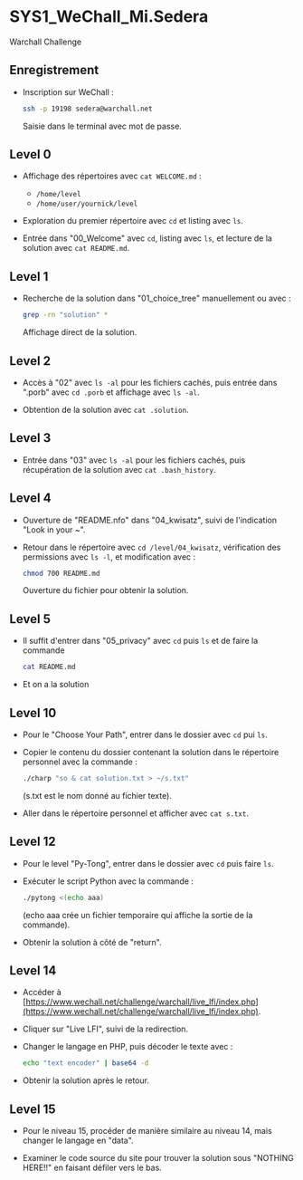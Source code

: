 # SYS1_WeChall_Mi.Sedera
Warchall Challenge

## Enregistrement

- Inscription sur WeChall :
    ```bash
    ssh -p 19198 sedera@warchall.net
    ```
   Saisie dans le terminal avec mot de passe.

## Level 0

- Affichage des répertoires avec `cat WELCOME.md` :
    - `/home/level`
    - `/home/user/yournick/level`

- Exploration du premier répertoire avec `cd` et listing avec `ls`.

- Entrée dans "00_Welcome" avec `cd`, listing avec `ls`, et lecture de la solution avec `cat README.md`.

## Level 1

- Recherche de la solution dans "01_choice_tree" manuellement ou avec :
    ```bash
    grep -rn "solution" *
    ```
   Affichage direct de la solution.

## Level 2

- Accès à "02" avec `ls -al` pour les fichiers cachés, puis entrée dans ".porb" avec `cd .porb` et affichage avec `ls -al`.

- Obtention de la solution avec `cat .solution`.

## Level 3

- Entrée dans "03" avec `ls -al` pour les fichiers cachés, puis récupération de la solution avec `cat .bash_history`.

## Level 4

- Ouverture de "README.nfo" dans "04_kwisatz", suivi de l'indication "Look in your ~".

- Retour dans le répertoire avec `cd /level/04_kwisatz`, vérification des permissions avec `ls -l`, et modification avec :
    ```bash
    chmod 700 README.md
    ```
   Ouverture du fichier pour obtenir la solution.

## Level 5

- Il suffit d'entrer dans "05_privacy" avec `cd` puis `ls` et de faire la commande
    ```bash
    cat README.md
    ```
- Et on a la solution

## Level 10

- Pour le "Choose Your Path", entrer dans le dossier avec `cd` pui `ls`.

- Copier le contenu du dossier contenant la solution dans le répertoire personnel avec la commande :
    ```bash
    ./charp "so & cat solution.txt > ~/s.txt"
    ```
   (s.txt est le nom donné au fichier texte).

- Aller dans le répertoire personnel et afficher avec `cat s.txt`.

## Level 12

- Pour le level "Py-Tong", entrer dans le dossier avec `cd` puis faire `ls`.

- Exécuter le script Python avec la commande :
    ```bash
    ./pytong <(echo aaa)
    ```
   (echo aaa crée un fichier temporaire qui affiche la sortie de la commande).

- Obtenir la solution à côté de "return".

## Level 14

- Accéder à [https://www.wechall.net/challenge/warchall/live_lfi/index.php](https://www.wechall.net/challenge/warchall/live_lfi/index.php).

- Cliquer sur "Live LFI", suivi de la redirection.

- Changer le langage en PHP, puis décoder le texte avec :
    ```bash
    echo "text encoder" | base64 -d
    ```

- Obtenir la solution après le retour.

## Level 15

- Pour le niveau 15, procéder de manière similaire au niveau 14, mais changer le langage en "data".

- Examiner le code source du site pour trouver la solution sous "NOTHING HERE!!" en faisant défiler vers le bas.

